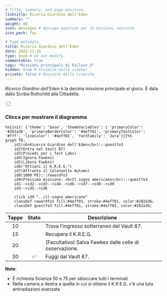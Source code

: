 ```yaml
---
# Title, summary, and page position.
linktitle: Ricerca Giardino dell'Eden
summary: ""
weight: 40
icon: messages # message-question per le missioni nascoste
icon_pack: fas

# Page metadata.
title: Ricerca Giardino dell'Eden
date: 2022-11-15
type: book # Do not modify.
commentable: true
tags: "Missioni principali di Fallout 3"
hidden: true # Visibile nella sidebar
private: false # Nascosto dalle ricerche
---
```


<div class="fo3">

*Ricerca Giardino dell'Eden* è la decima missione principale el gioco. È data dallo Scriba Rothchild alla Cittadella.



<section class="chart-collapse">
<input type="checkbox" name="collapse2" id="handle2">
<h3 class="handle">
<label for="handle2">Clicca per mostrare il diagramma</label>
</h3>
<div class="content">

```mermaid
%%{init: {'theme': 'base', 'themeVariables': { 'primaryColor': '#282a36', 'primaryBorderColor': '#4eff01', 'primaryTextColor': '#fff', 'lineColor': '#4eff01', 'fontFamily': 'Jura'}}}%%
graph TD;
    id1(<b>Ricerca Giardino dell'Eden</b>):::questfo3
    id2(Entra nel Vault 87)
    id3(Procedi per i Test Labs)
    id4(Ignora Fawkes)
    id5(Libera Fawkes)  
    id6("Ottieni il K.R.E.G.")
    id7(Affronta il Colonnello Autumn)
    id8(1000 PE):::rewardfo3
    id9(Prossima missione: <b>Il sogno americano</b>):::questfo3
    id1-->id2-->id3-->id4-->id6-->id7-->id8-->id9
    id3-->id5-->id6
    
    click id9 "../il-sogno-americano"
    classDef rewardfo3 fill:#4eff01, stroke:#4eff01, color:#282a36;
    classDef questfo3 fill:#4eff01, stroke:#4eff01, color:#282a36;
```

</div>
</section>

| Tappe |       Stato        | Descrizione                                             |
| :---: | :----------------: | ------------------------------------------------------- |
|  10   |                    | Trova l'ingresso sotterraneo del Vault 87.              |
|  15   |                    | Recupera il K.R.E.G.                                    |
|  20   |                    | (Facoltativo) Salva Fawkes dalle celle di osservazione. |
|  30   | :white_check_mark: | Fuggi dal Vault 87.                                     |


**Note**:
- È richiesta Scienza 50 e 75 per sbloccare tutti i terminali
- Nella camera a destra a quella in cui si ottiene il K.R.E.G. c'è una tuta antiradiazioni avanzata


</div>